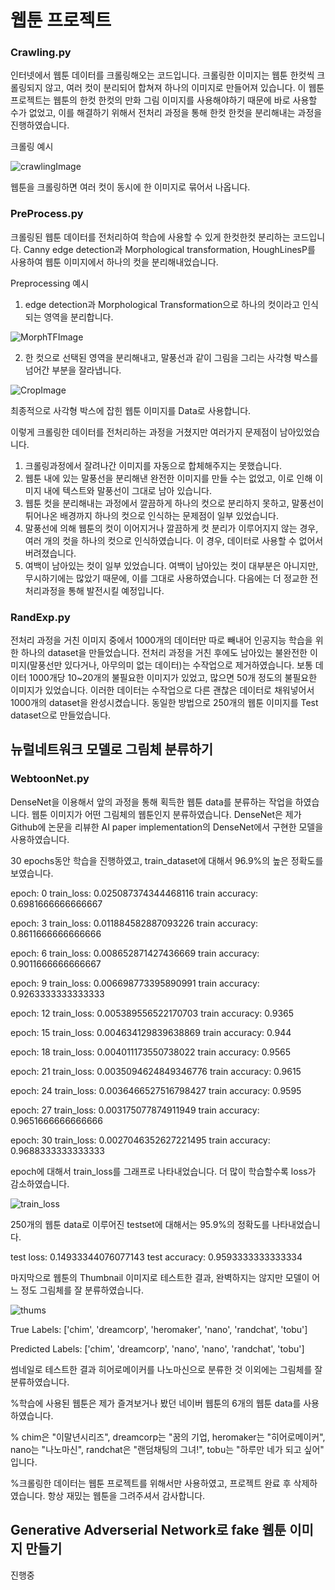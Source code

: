 # **웹툰 프로젝트**

### Crawling.py

인터넷에서 웹툰 데이터를 크롤링해오는 코드입니다. 
크롤링한 이미지는 웹툰 한컷씩 크롤링되지 않고, 여러 컷이 분리되어 합쳐져 하나의 이미지로 만들어져 있습니다.
이 웹툰 프로젝트는 웹툰의 한컷 한컷의 만화 그림 이미지를 사용해야하기 때문에 바로 사용할 수가 없었고, 이를 해결하기 위해서 전처리 과정을 통해 한컷 한컷을 분리해내는 과정을 진행하였습니다.

크롤링 예시

![crawlingImage](https://user-images.githubusercontent.com/54815470/133966483-6217447f-3f18-42e7-9270-dea5ac71a7ef.png)

웹툰을 크롤링하면 여러 컷이 동시에 한 이미지로 묶어서 나옵니다.


### PreProcess.py

크롤링된 웹툰 데이터를 전처리하여 학습에 사용할 수 있게 한컷한컷 분리하는 코드입니다.
Canny edge detection과 Morphological transformation, HoughLinesP를 사용하여 웹툰 이미지에서 하나의 컷을 분리해내었습니다.

Preprocessing 예시

1. edge detection과 Morphological Transformation으로 하나의 컷이라고 인식되는 영역을 분리합니다.

![MorphTFImage](https://user-images.githubusercontent.com/54815470/133968632-1e70963a-b713-487d-bd00-bbd237c53efc.png)


2. 한 컷으로 선택된 영역을 분리해내고, 말풍선과 같이 그림을 그리는 사각형 박스를 넘어간 부분을 잘라냅니다.

![CropImage](https://user-images.githubusercontent.com/54815470/133968647-8a6ede78-470b-46e8-8d27-12f17bd71eee.png)


최종적으로 사각형 박스에 잡힌 웹툰 이미지를 Data로 사용합니다.

이렇게 크롤링한 데이터를 전처리하는 과정을 거쳤지만 여러가지 문제점이 남아있었습니다.

1. 크롤링과정에서 잘려나간 이미지를 자동으로 합체해주지는 못했습니다.
2. 웹툰 내에 있는 말풍선을 분리해낸 완전한 이미지를 만들 수는 없었고, 이로 인해 이미지 내에 텍스트와 말풍선이 그대로 남아 있습니다.
3. 웹툰 컷을 분리해내는 과정에서 깔끔하게 하나의 컷으로 분리하지 못하고, 말풍선이 튀어나온 배경까지 하나의 컷으로 인식하는 문제점이 일부 있었습니다.
4. 말풍선에 의해 웹툰의 컷이 이어지거나 깔끔하게 컷 분리가 이루어지지 않는 경우, 여러 개의 컷을 하나의 컷으로 인식하였습니다. 이 경우, 데이터로 사용할 수 없어서 버려졌습니다.
5. 여백이 남아있는 컷이 일부 있었습니다. 여백이 남아있는 컷이 대부분은 아니지만, 무시하기에는 많았기 때문에, 이를 그대로 사용하였습니다. 다음에는 더 정교한 전처리과정을 통해 발전시킬 예정입니다. 


### RandExp.py

전처리 과정을 거친 이미지 중에서 1000개의 데이터만 따로 빼내어 인공지능 학습을 위한 하나의 dataset을 만들었습니다.
전처리 과정을 거친 후에도 남아있는 불완전한 이미지(말풍선만 있다거나, 아무의미 없는 데이터)는 수작업으로 제거하였습니다.
보통 데이터 1000개당 10~20개의 불필요한 이미지가 있었고, 많으면 50개 정도의 불필요한 이미지가 있었습니다.
이러한 데이터는 수작업으로 다른 괜찮은 데이터로 채워넣어서 1000개의 dataset을 완성시켰습니다.
동일한 방법으로 250개의 웹툰 이미지를 Test dataset으로 만들었습니다.

## 뉴럴네트워크 모델로 그림체 분류하기

### WebtoonNet.py

DenseNet을 이용해서 앞의 과정을 통해 획득한 웹툰 data를 분류하는 작업을 하였습니다. 웹툰 이미지가 어떤 그림체의 웹툰인지 분류하였습니다.
DenseNet은 제가 Github에 논문을 리뷰한 AI paper implementation의 DenseNet에서 구현한 모델을 사용하였습니다.

30 epochs동안 학습을 진행하였고, train_dataset에 대해서 96.9%의 높은 정확도를 보였습니다.

epoch:  0 train_loss:  0.025087374344468116
          train accuracy:  0.6981666666666667
          
epoch:  3 train_loss:  0.011884582887093226
          train accuracy:  0.8611666666666666
          
epoch:  6 train_loss:  0.008652871427436669
          train accuracy:  0.9011666666666667
          
epoch:  9 train_loss:  0.006698773395890991
          train accuracy:  0.9263333333333333
          
epoch:  12 train_loss:  0.005389556522170703
          train accuracy:  0.9365
          
epoch:  15 train_loss:  0.004634129839638869
          train accuracy:  0.944
          
epoch:  18 train_loss:  0.004011173550738022
          train accuracy:  0.9565
          
epoch:  21 train_loss:  0.0035094624849346776
          train accuracy:  0.9615
          
epoch:  24 train_loss:  0.0036466527516798427
          train accuracy:  0.9595
          
epoch:  27 train_loss:  0.003175077874911949
          train accuracy:  0.9651666666666666
          
epoch:  30 train_loss:  0.0027046352627221495
          train accuracy:  0.9688333333333333
          

epoch에 대해서 train_loss를 그래프로 나타내었습니다. 더 많이 학습할수록 loss가 감소하였습니다.

![train_loss](https://user-images.githubusercontent.com/54815470/134124116-672f3518-a052-4d77-a253-84b253c20403.png)

250개의 웹툰 data로 이루어진 testset에 대해서는 95.9%의 정확도를 나타내었습니다.

test loss:  0.14933344076077143     test accuracy:  0.9593333333333334

마지막으로 웹툰의 Thumbnail 이미지로 테스트한 결과, 완벽하지는 않지만 모델이 어느 정도 그림체를 잘 분류하였습니다.

![thums](https://user-images.githubusercontent.com/54815470/134125762-f7ffc7c7-775e-4ecf-aa77-9e34d8f07fad.png)

True Labels:       ['chim', 'dreamcorp', 'heromaker', 'nano', 'randchat', 'tobu']

Predicted Labels:  ['chim', 'dreamcorp', 'nano', 'nano', 'randchat', 'tobu']

썸네일로 테스트한 결과 히어로메이커를 나노마신으로 분류한 것 이외에는 그림체를 잘 분류하였습니다. 

%학습에 사용된 웹툰은 제가 즐겨보거나 봤던 네이버 웹툰의 6개의 웹툰 data를 사용하였습니다.

% chim은 "이말년시리즈", dreamcorp는 "꿈의 기업, heromaker는 "히어로메이커", nano는 "나노마신", randchat은 "랜덤채팅의 그녀!", tobu는 "하루만 네가 되고 싶어" 입니다.  
  
%크롤링한 데이터는 웹툰 프로젝트를 위해서만 사용하였고, 프로젝트 완료 후 삭제하였습니다. 항상 재밌는 웹툰을 그려주셔서 감사합니다.

## Generative Adverserial Network로 fake 웹툰 이미지 만들기

진행중
